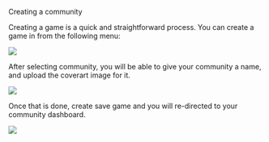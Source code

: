  Creating a community


Creating a game is a quick and straightforward process. You can create a game in from the following menu:



  <img src="https://cdn.discordapp.com/attachments/1040461336846536704/1040463114006708224/image.png">

After selecting community, you will be able to give your community a name, and upload the coverart image for it.

<img src="https://cdn.discordapp.com/attachments/1040461336846536704/1040464266899238992/image.png">

Once that is done, create save game and you will re-directed to your community dashboard. 

<img src="https://cdn.discordapp.com/attachments/1040461336846536704/1040465803914530876/image.png">






